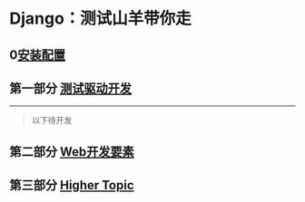 # Django：测试山羊带你走

## 0[安装配置](setup.md)

## 第一部分 [测试驱动开发](P1TDD_DjangoBase/P1TDD)

---

> 以下待开发

## 第二部分 [Web开发要素]()

## 第三部分 [Higher Topic]()